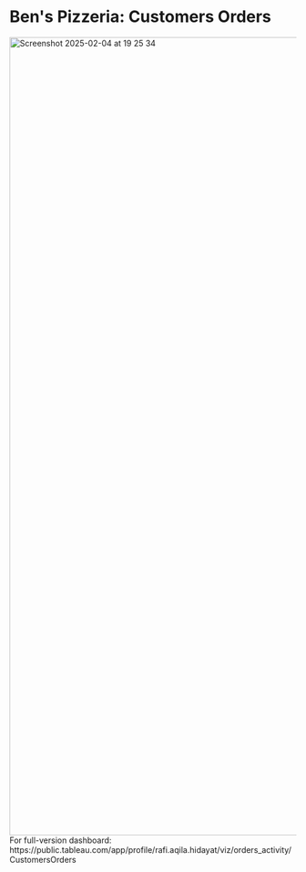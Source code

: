 # Ben's Pizzeria: Customers Orders

<img width="1400" alt="Screenshot 2025-02-04 at 19 25 34" src="https://github.com/user-attachments/assets/b9a91ce8-61a6-4172-a346-20b61ab58313" />
For full-version dashboard: https://public.tableau.com/app/profile/rafi.aqila.hidayat/viz/orders_activity/CustomersOrders
